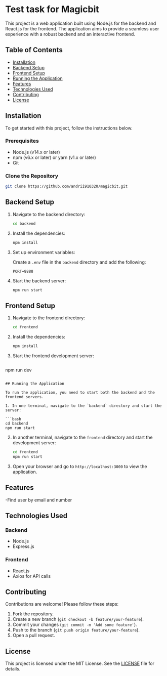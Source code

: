 # Test task for Magicbit

This project is a web application built using Node.js for the backend and React.js for the frontend. The application aims to provide a seamless user experience with a robust backend and an interactive frontend.

## Table of Contents

- [Installation](#installation)
- [Backend Setup](#backend-setup)
- [Frontend Setup](#frontend-setup)
- [Running the Application](#running-the-application)
- [Features](#features)
- [Technologies Used](#technologies-used)
- [Contributing](#contributing)
- [License](#license)

## Installation

To get started with this project, follow the instructions below.

### Prerequisites

- Node.js (v14.x or later)
- npm (v6.x or later) or yarn (v1.x or later)
- Git

### Clone the Repository

```bash
git clone https://github.com/andrii910320/magicbit.git
```

## Backend Setup

1. Navigate to the backend directory:

   ```bash
   cd backend
   ```

2. Install the dependencies:

   ```bash
   npm install
   ```

3. Set up environment variables:

   Create a `.env` file in the `backend` directory and add the following:

   ```env
   PORT=8888
   ```

4. Start the backend server:

   ```bash
   npm run start
   ```

## Frontend Setup

1. Navigate to the frontend directory:

   ```bash
   cd frontend
   ```

2. Install the dependencies:

   ```bash
   npm install
   ```

3. Start the frontend development server:

   ```bash
 npm run dev
   ```

## Running the Application

To run the application, you need to start both the backend and the frontend servers.

1. In one terminal, navigate to the `backend` directory and start the server:

   ```bash
   cd backend
   npm run start
   ```

2. In another terminal, navigate to the `frontend` directory and start the development server:

   ```bash
   cd frontend
   npm run start
   ```

3. Open your browser and go to `http://localhost:3000` to view the application.

## Features

-Find user by email and number

## Technologies Used

### Backend

- Node.js
- Express.js

### Frontend

- React.js
- Axios for API calls

## Contributing

Contributions are welcome! Please follow these steps:

1. Fork the repository.
2. Create a new branch (`git checkout -b feature/your-feature`).
3. Commit your changes (`git commit -m 'Add some feature'`).
4. Push to the branch (`git push origin feature/your-feature`).
5. Open a pull request.

## License

This project is licensed under the MIT License. See the [LICENSE](LICENSE) file for details.
